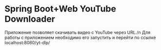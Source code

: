 # Spring Boot+Web YouTube Downloader
Приложение позволяет скачивать видео с YouTube через URL./n
Для работы с приложением необходимо его запустить и перейти по ссылке localhost:8080/yt-dlp/
